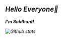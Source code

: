 ## _Hello Everyone👋_

_**I'm Siddhant!**_

_![Github stats](https://github-readme-stats.vercel.app/api?username=siddhantmittal024)_

